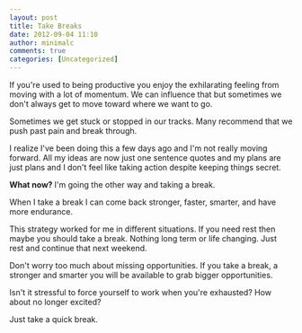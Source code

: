```yaml
---
layout: post
title: Take Breaks
date: 2012-09-04 11:10
author: minimalc
comments: true
categories: [Uncategorized]
---
```

If you're used to being productive you enjoy the exhilarating feeling from moving with a lot of momentum. We can influence that but sometimes we don't always get to move toward where we want to go. 

Sometimes we get stuck or stopped in our tracks. Many recommend that we push past pain and break through. 

I realize I've been doing this a few days ago and I'm not really moving forward. All my ideas are now just one sentence quotes and my plans are just plans and I don't feel like taking action despite keeping things secret. 

<strong>What now?
</strong>
I'm going the other way and taking a break. 

When I take a break I can come back stronger, faster, smarter, and have more endurance. 

This strategy worked for me in different situations. If you need rest then maybe you should take a break. Nothing long term or life changing. Just rest and continue that next weekend. 

Don't worry too much about missing opportunities. If you take a break, a stronger and smarter you will be available to grab bigger opportunities. 

Isn't it stressful to force yourself to work when you're exhausted? How about no longer excited?

Just take a quick break.
